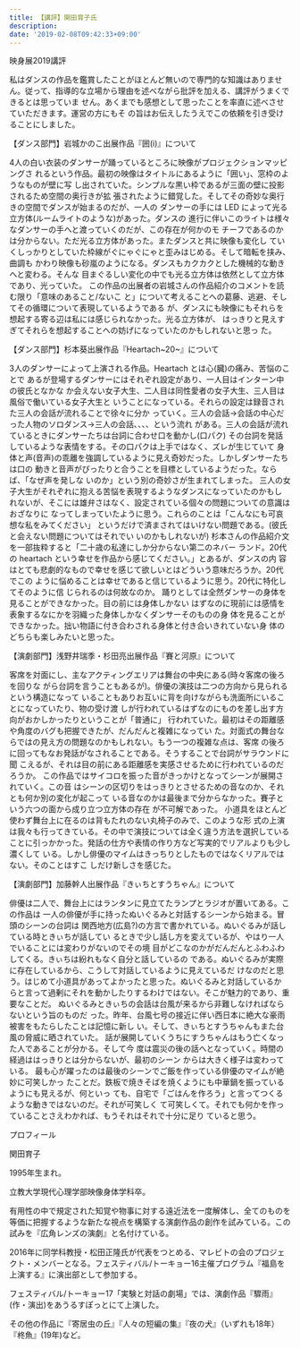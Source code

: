 ```yaml
---
title: 【講評】関田育子氏
description: 　
date: '2019-02-08T09:42:33+09:00'
---
```

映身展2019講評

私はダンスの作品を鑑賞したことがほとんど無いので専門的な知識はありません。従って、指導的な立場から理由を述べながら批評を加える、講評がうまくできるとは思っていません。あくまでも感想として思ったことを率直に述べさせていただきます。運営の方にもその旨はお伝えしたうえでこの依頼を引き受けることにしました。

【ダンス部門】岩城かのこ出展作品『囲(i)』について

4人の白い衣装のダンサーが踊っているところに映像がプロジェクションマッピングされるという作品。最初の映像はタイトルにあるように「囲い」、窓枠のようなものが壁に写し出されていた。シンプルな黒い枠であるが三面の壁に投影されるため空間の奥行きが拡張されたように錯覚した。そしてその奇妙な奥行きの空間でダンスが始まるのだが、一人のダンサーの手には LED によって光る立方体(ルームライトのような)があった。ダンスの進行に伴いこのライトは様々なダンサーの手へと渡っていくのだが、この存在が何かのモチーフであるのかは分からない。ただ光る立方体があった。またダンスと共に映像も変化していくしっかりとしていた枠線がぐにゃぐにゃと歪みはじめる。そして暗転を挟み、曲調もかわり映像も砂嵐のようになる。ダンスもカクカクとした機械的な動きへと変わる。そんな目まぐるしい変化の中でも光る立方体は依然として立方体であり、光っていた。この作品の出展者の岩城さんの作品紹介のコメントを読む限り「意味のあること/ないこと」について考えることへの葛藤、逃避、そしてその循環について表現しているようであるが、ダンスにも映像にもそれらを想起する寄る辺は私には感じられなかった。光る立方体が、はっきりと見えすぎてそれらを想起することへの妨げになっていたのかもしれないと思った。

【ダンス部門】杉本葵出展作品『Heartach\~20\~』について

3人のダンサーによって上演される作品。Heartach とは心(臓)の痛み、苦悩のことであるが登場するダンサーにはそれぞれ設定があり、一人目はインターン中の彼氏となかなか会えない女子大生、二人目は同性愛者の女子大生、三人目は風俗で働いている女子大生ということになっている。それらの設定は録音された三人の会話が流れることで徐々に分かっていく。三人の会話→会話の中心だった人物のソロダンス→三人の会話、、、、という流れがある。三人の会話が流れているときにダンサーたちは台詞に合わせ口を動かし(口パク)その台詞を発話しているような表情をする。その口パクは上手ではなく、ズレが生じていて身体と声(音声)の乖離を強調しているように見え奇妙だった。しかしダンサーたちは口の動きと音声がぴったりと合うことを目標としているようだった。ならば、「なぜ声を発しないのか」という別の奇妙さが生まれてしまった。三人の女子大生がそれぞれに抱える苦悩を表現するようなダンスになっていたのかもしれないが、そこには雄弁さはなく、設定されている個々の問題についての意識はおざなりになってしまっていたように思う。これらのことは「こんなにも可哀想な私をみてください」というだけで済まされてはいけない問題である。(彼氏と会えない問題についてはそれでいいのかもしれないが)杉本さんの作品紹介文を一部抜粋すると「二十歳の私達にしか分からない第二のネバーランド。20代の heartach という幸せを作品から感じてください。」とあるが、ダンスの内容はとても悲劇的なもので幸せを感じて欲しいとはどういう意味だろうか。20代でこのように悩めることは幸せであると信じているように思う。20代に特化してそのように信じられるのは何故なのか。踊りとしては全然ダンサーの身体を見ることができなかった。目の前には身体しかないはずなのに現前には感情を表象するなにかを羽織った身体しかなくダンサーそのものの身体を見ることができなかった。拙い物語に付き合わされる身体と付き合いきれていない身体のどちらも楽しみたいと思った。

【演劇部門】浅野井瑞季・杉田亮出展作品『賽と河原』について

客席を対面にし、主なアクティングエリアは舞台の中央にある(時々客席の後ろを回りながら台詞を言うこともあるが)。俳優の演技は二つの方向から見られるという構造になっていることもありお互いに背を向けながらも洗面所にいることになっていたり、物の受け渡しが行われているはずなのにものを差し出す方向がおかしかったりということが「普通に」行われていた。最初はその距離感や角度のバグも把握できたが、だんだんと複雑になっていた。対面式の舞台ならではの見え方の問題なのかもしれない。もう一つの複雑な点は、客席の後ろに回ってもなお発話がなされることである。そうすることで台詞がサラウンドに聞こえるが、それは目の前にある距離感を実感させるために行われているのだろうか。この作品ではサイコロを振った音がきっかけとなってシーンが展開されていく。この音はシーンの区切りをはっきりとさせるための音なのか、それとも何か別の変化が起こっている音なのかは最後まで分からなかった。賽子という六つの面から成り立つ立方体の存在が不可解であった。小道具をほとんど使わず舞台上に在るのは背もたれのない丸椅子のみで、このような形式の上演は我々も行ってきている。その中で演技については全く違う方法を選択していることに引っかかった。発話の仕方や表情の作り方など写実的でリアルよりも少し濃くしている。しかし俳優のマイムはきっちりとしたものではなくリアルではない。そのことはすこしだけ新しさを感じた。

【演劇部門】加藤幹人出展作品『きぃちとすうちゃん』について

俳優は二人で、舞台上にはランタンに見立てたランプとラジオが置いてある。この作品は一人の俳優が手に持ったぬいぐるみと対話するシーンから始まる。冒頭のシーンの台詞は関西地方(広島?)の方言で書かれている。ぬいぐるみが話している時ときぃちが話しているときで少し話し方を変えているが、やはり一人でいることには変わりがないのでその境目がどこなのかがだんだんとふわふわしてくる。きぃちは紛れもなく自分と話しているのである。ぬいぐるみが実際に存在しているから、こうして対話しているように見えているだけなのだと思う。はじめて小道具があってよかったと思った。ぬいぐるみと対話しているからと言って過剰にそれを動かしたりするわけではない。そこが魅力的であり、重要なことだ。ぬいぐるみときぃちの会話は台風が来るから非難しなければならないという旨のものだった。昨年、台風七号の接近に伴い西日本に絶大な豪雨被害をもたらしたことは記憶に新しい。そして、きぃちとすうちゃんもまた台風の脅威に晒されていた。話が展開していくうちにすうちゃんはもう亡くなった人であることが分かる。そして今度は震災の後の話へとなっていく。時間の経過ははっきりとは分からないが、最初のシーンからは大きく様子は変わっている。最も心が躍ったのは最後のシーンでご飯を作っている俳優のマイムが絶妙に可笑しかったことだ。鉄板で焼きそばを焼くようにも中華鍋を振っているようにも見えるが、何といっても、自宅で「ごはんを作ろう」と言ってつくるような動きではないのだ。それが可笑しくて可笑しくて。それでも何かを作っていることさえわかれば、もうそれはそれで十分に足りていると思う。



プロフィール

関田育子

1995年生まれ。

立教大学現代心理学部映像身体学科卒。

有用性の中で規定された知覚や物事に対する遠近法を一度解体し、全てのものを等価に把握するような新たな視点を構築する演劇作品の創作を試みている。この試みを『広角レンズの演劇』と名付けている。

2016年に同学科教授・松田正隆氏が代表をつとめる、マレビトの会のプロジェクト・メンバーとなる。フェスティバル/トーキョー16主催プログラム『福島を上演する』に演出部として参加する。

フェスティバル/トーキョー17「実験と対話の劇場」では、演劇作品『驟雨』(作・演出)をあうるすぽっとにて上演した。

その他の作品に『寄居虫の丘』『人々の短編の集』『夜の犬』（いずれも18年）『柊魚』(19年)など。
